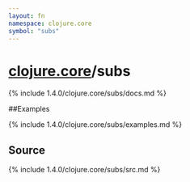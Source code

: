 ```yaml
---
layout: fn
namespace: clojure.core
symbol: "subs"
---
```


# [clojure.core](../)/subs

{% include 1.4.0/clojure.core/subs/docs.md %}

##Examples

{% include 1.4.0/clojure.core/subs/examples.md %}
## Source
{% include 1.4.0/clojure.core/subs/src.md %}


